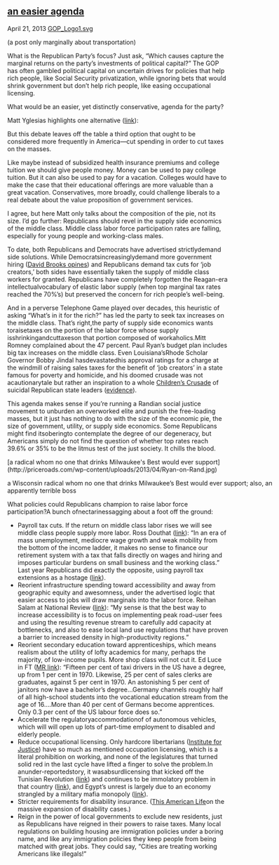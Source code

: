 ## [an easier agenda](/2013/04/21/an-easier-agenda/ "an easier agenda")

April 21, 2013
[GOP_Logo1.svg](http://priceroads.com/2013/04/21/an-easier-agenda/)

(a post only marginally about transportation)

What is the Republican Party’s focus? Just ask, “Which causes capture the marginal returns on the party’s investments of political capital?” The GOP has often gambled political capital on uncertain drives for policies that help rich people, like Social Security privatization, while ignoring bets that would shrink government but don’t help rich people, like easing occupational licensing.

What would be an easier, yet distinctly conservative, agenda for the party?

Matt Yglesias highlights one alternative ([link](http://www.slate.com/blogs/moneybox/2013/04/03/conservatism_for_the_working_class_lower_taxes_and_fewer_services.html)):

<div>

But this debate leaves off the table a third option that ought to be considered more frequently in America—cut spending in order to cut taxes on the masses.

</div>
<div>

Like maybe instead of subsidized health insurance premiums and college tuition we should give people money. Money can be used to pay college tuition. But it can also be used to pay for a vacation. Colleges would have to make the case that their educational offerings are more valuable than a great vacation. Conservatives, more broadly, could challenge liberals to a real debate about the value proposition of government services.

</div>

I agree, but here Matt only talks about the composition of the pie, not its size. I’d go further: Republicans should revel in the supply side economics of the middle class. Middle class labor force participation rates are falling, especially for young people and working-class males.

To date, both Republicans and Democrats have advertised strictlydemand side solutions. While Democratsincreasinglydemand more government hiring ([David Brooks opines](http://www.nytimes.com/2013/03/19/opinion/brooks-the-progressive-shift.html)) and Republicans demand tax cuts for ‘job creators,’ both sides have essentially taken the supply of middle class workers for granted. Republicans have completely forgotten the Reagan-era intellectualvocabulary of elastic labor supply (when top marginal tax rates reached the 70%’s) but preserved the concern for rich people’s well-being.

And in a perverse Telephone Game played over decades, this heuristic of asking “What’s in it for the rich?” has led the party to seek tax increases on the middle class. That’s right,the party of supply side economics wants toraisetaxes on the portion of the labor force whose supply isshrinkingandcuttaxeson that portion composed of workaholics.Mitt Romney complained about the 47 percent. Paul Ryan’s budget plan includes big tax increases on the middle class. Even Louisiana’sRhode Scholar Governor Bobby Jindal hasdevastatedhis approval ratings for a charge at the windmill of raising sales taxes for the benefit of ‘job creators’ in a state famous for poverty and homicide, and his doomed crusade was not acautionarytale but rather an inspiration to a whole [Children’s Crusade](http://en.wikipedia.org/wiki/Children) of suicidal Republican state leaders ([evidence](http://www.kansascity.com/2013/04/18/4190126/brownbacks-fight-for-sales-tax.html)).

This agenda makes sense if you’re running a Randian social justice movement to unburden an overworked elite and punish the free-loading masses, but it just has nothing to do with the size of the economic pie, the size of government, utility, or supply side economics. Some Republicans might find itsoberingto contemplate the degree of our degeneracy, but Americans simply do not find the question of whether top rates reach 39.6% or 35% to be the litmus test of the just society. It chills the blood.

<div id="attachment_1157" class="wp-caption aligncenter" style="width: 610px">[a radical whom no one that drinks Milwaukee's Best  would ever support](http://priceroads.com/wp-content/uploads/2013/04/Ryan-on-Rand.jpg)

a Wisconsin radical whom no one that drinks Milwaukee’s Best would ever support; also, an apparently terrible boss
</div>

What policies could Republicans champion to raise labor force participation?A bunch ofnectarinessagging about a foot off the ground:

*   Payroll tax cuts. If the return on middle class labor rises we will see middle class people supply more labor. Ross Douthat ([link](http://www.nytimes.com/2012/11/25/opinion/sunday/douthat-our-enemy-the-payroll-tax.html?_r=0)): “In an era of mass unemployment, mediocre wage growth and weak mobility from the bottom of the income ladder, it makes no sense to finance our retirement system with a tax that falls directly on wages and hiring and imposes particular burdens on small business and the working class.” Last year Republicans did exactly the opposite, using payroll tax extensions as a hostage ([link](http://www.nytimes.com/2012/02/14/us/politics/house-republicans-consider-extending-payroll-tax-cut-alone.html)).
*   Reorient infrastructure spending toward accessibility and away from geographic equity and awesomness, under the advertised logic that easier access to jobs will draw marginals into the labor force. Reihan Salam at National Review ([link](http://www.nationalreview.com/agenda/345094/when-thinking-about-infrastructure-focus-accessibility-reihan-salam)): “My sense is that the best way to increase accessibility is to focus on implementing peak road-user fees and using the resulting revenue stream to carefully add capacity at bottlenecks, and also to ease local land use regulations that have proven a barrier to increased density in high-productivity regions.”
*   Reorient secondary education toward apprenticeships, which means realism about the utility of lofty academics for many, perhaps the majority, of low-income pupils. More shop class will not cut it. Ed Luce in FT ([MR link](http://marginalrevolution.com/marginalrevolution/2013/04/apprenticeships-need-more-respect.html)): “Fifteen per cent of taxi drivers in the US have a degree, up from 1 per cent in 1970\. Likewise, 25 per cent of sales clerks are graduates, against 5 per cent in 1970\. An astonishing 5 per cent of janitors now have a bachelor’s degree…Germany channels roughly half of all high-school students into the vocational education stream from the age of 16….More than 40 per cent of Germans become apprentices. Only 0.3 per cent of the US labour force does so.”
*   Accelerate the regulatoryaccommodationof of autonomous vehicles, which will will open up lots of part-time employment to disabled and elderly people.
*   Reduce occupational licensing. Only hardcore libertarians ([Institute for Justice](https://www.ij.org/license-to-work-release-5-8-12)) have so much as mentioned occupation licensing, which is a literal prohibition on working, and none of the legislatures that turned solid red in the last cycle have lifted a finger to solve the problem.In anunder-reportedstory, it wasabsurdlicensing that kicked off the Tunisian Revolution ([link](https://en.wikipedia.org/wiki/Tunisian_revolution#Sidi_Bouzid_and_Mohamed_Bouazizi)) and continues to be immolatory problem in that country ([link](http://www.opendemocracy.net/sana-ajmi/young-tunisian-cigarette-vendor-dies-of-self-immolation)), and Egypt’s unrest is largely due to an economy strangled by a military mafia monopoly ([link](http://www.businessweek.com/magazine/content/11_09/b4217012945891.htm)).
*   Stricter requirements for disability insurance. ([This American Life](http://www.thisamericanlife.org/radio-archives/episode/490/trends-with-benefits)on the massive expansion of disability cases.)
*   Reign in the power of local governments to exclude new residents, just as Republicans have reigned in their powers to raise taxes. Many local regulations on building housing are immigration policies under a boring name, and like any immigration policies they keep people from being matched with great jobs. They could say, “Cities are treating working Americans like illegals!”
					            